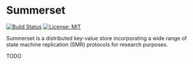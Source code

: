 # Summerset

[![Build Status](https://github.com/josehu07/summerset/actions/workflows/build.yml/badge.svg)](https://github.com/josehu07/summerset/actions?query=josehu07%3Abuild)
[![License: MIT](https://img.shields.io/badge/license-MIT-blue.svg)](https://opensource.org/licenses/MIT)

Summerset is a distributed key-value store incorporating a wide range of state machine replication (SMR) protocols for research purposes.

TODO

